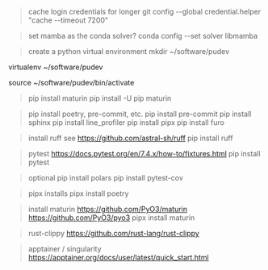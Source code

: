 > cache login credentials for longer
git config --global credential.helper "cache --timeout 7200"

> set mamba as the conda solver?
conda config --set solver libmamba

> create a python virtual environment
mkdir ~/software/pudev

virtualenv ~/software/pudev

source ~/software/pudev/bin/activate

> pip install maturin
pip install -U pip maturin

> pip install poetry, pre-commit, etc.
pip install pre-commit
pip install sphinx
pip install line_profiler
pip install pipx
pip install furo

> install ruff
> see https://github.com/astral-sh/ruff
pip install ruff

> pytest
> https://docs.pytest.org/en/7.4.x/how-to/fixtures.html
pip install pytest

> optional
pip install polars
pip install pytest-cov

> pipx installs
pipx install poetry

> install maturin
> https://github.com/PyO3/maturin
> https://github.com/PyO3/pyo3
pipx install maturin

> rust-clippy
> https://github.com/rust-lang/rust-clippy

> apptainer / singularity
https://apptainer.org/docs/user/latest/quick_start.html
